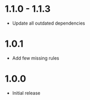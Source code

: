 # 1.1.0 - 1.1.3
-   Update all outdated dependencies

# 1.0.1
-   Add few missing rules

# 1.0.0
-   Initial release
